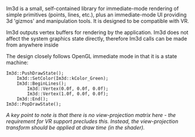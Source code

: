 Im3d is a small, self-contained library for immediate-mode rendering of simple primitives (points, lines, etc.), plus an immediate-mode UI providing 3d 'gizmos' and manipulation tools. It is designed to be compatible with VR.

Im3d outputs vertex buffers for rendering by the application. Im3d does not affect the system graphics state directly, therefore Im3d calls can be made from anywhere inside 

The design closely follows OpenGL immediate mode in that it is a state machine:

```
Im3d::PushDrawState();
	Im3d::SetColor(Im3d::kColor_Green);
	Im3d::BeginLines();
		Im3d::Vertex(0.0f, 0.0f, 0.0f);
		Im3d::Vertex(1.0f, 0.0f, 0.0f);
	Im3d::End();
Im3d::PopDrawState();
```
_A key point to note is that there is no view-projection matrix here - the requirement for VR support precludes this. Instead, the view-projection transform should be applied at draw time (in the shader)._
